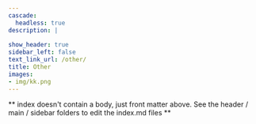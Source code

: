 ```yaml
---
cascade:
  headless: true
description: |
  
show_header: true
sidebar_left: false
text_link_url: /other/
title: Other
images:
- img/kk.png
---
```


** index doesn't contain a body, just front matter above.
See the header / main / sidebar folders to edit the index.md files **
